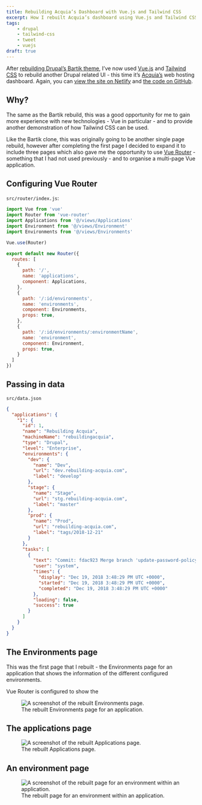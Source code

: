 ```yaml
---
title: Rebuilding Acquia’s Dashboard with Vue.js and Tailwind CSS
excerpt: How I rebuilt Acquia’s dashboard using Vue.js and Tailwind CSS.
tags:
    - drupal
    - tailwind-css
    - tweet
    - vuejs
draft: true
---
```

After [rebuilding Drupal’s Bartik theme](/blog/rebuilding-bartik-with-vuejs-tailwind-css), I’ve now used [Vue.js][vue] and [Tailwind CSS][tailwind] to rebuild another Drupal related UI - this time it’s [Acquia’s](https://www.acquia.com) web hosting dashboard. Again, you can [view the site on Netlify][netlify] and [the code on GitHub][github].

## Why?

The same as the Bartik rebuild, this was a good opportunity for me to gain more experience with new technologies - Vue in particular - and to provide another demonstration of how Tailwind CSS can be used.

Like the Bartik clone, this was originally going to be another single page rebuild, however after completing the first page I decided to expand it to include three pages which also gave me the opportunity to use [Vue Router](https://router.vuejs.org) - something that I had not used previously - and to organise a multi-page Vue application.

## Configuring Vue Router

`src/router/index.js`:

```js
import Vue from 'vue'
import Router from 'vue-router'
import Applications from '@/views/Applications'
import Environment from '@/views/Environment'
import Environments from '@/views/Environments'

Vue.use(Router)

export default new Router({
  routes: [
    {
      path: '/',
      name: 'applications',
      component: Applications,
    },
    {
      path: '/:id/environments',
      name: 'environments',
      component: Environments,
      props: true,
    },
    {
      path: '/:id/environments/:environmentName',
      name: 'environment',
      component: Environment,
      props: true,
    }
  ]
})
```

## Passing in data

`src/data.json`

```json
{
  "applications": {
    "1": {
      "id": 1,
      "name": "Rebuilding Acquia",
      "machineName": "rebuildingacquia",
      "type": "Drupal",
      "level": "Enterprise",
      "environments": {
        "dev": {
          "name": "Dev",
          "url": "dev.rebuilding-acquia.com",
          "label": "develop"
        },
        "stage": {
          "name": "Stage",
          "url": "stg.rebuilding-acquia.com",
          "label": "master"
        },
        "prod": {
          "name": "Prod",
          "url": "rebuilding-acquia.com",
          "label": "tags/2018-12-21"
        }
      },
      "tasks": [
        {
          "text": "Commit: fdac923 Merge branch 'update-password-policy' refs/heads/master",
          "user": "system",
          "times": {
            "display": "Dec 19, 2018 3:48:29 PM UTC +0000",
            "started": "Dec 19, 2018 3:48:29 PM UTC +0000",
            "completed": "Dec 19, 2018 3:48:29 PM UTC +0000"
          },
          "loading": false,
          "success": true
        }
      ]
    }
  }
}
```

## The Environments page

This was the first page that I rebuilt - the Environments page for an application that shows the information of the different configured environments.

Vue Router is configured to show the 

<figure>
  <img src="/images/blog/rebuilding-acquia-vue-tailwind/2-environments.png" alt="A screenshot of the rebuilt Environments page." class="border border-grey-light p-2">
  <figcaption>The rebuilt Environments page for an application.</figcaption>
</figure>

## The applications page

<figure>
  <img src="/images/blog/rebuilding-acquia-vue-tailwind/1-applications.png" alt="A screenshot of the rebuilt Applications page." class="border border-grey-light p-2">
  <figcaption>The rebuilt Applications page.</figcaption>
</figure>

## An environment page

<figure>
  <img src="/images/blog/rebuilding-acquia-vue-tailwind/3-environment.png" alt="A screenshot of the rebuilt page for an environment within an application." class="border border-grey-light p-2">
  <figcaption>The rebuilt page for an environment within an application.</figcaption>
</figure>

[github]: https://github.com/opdavies/rebuilding-acquia
[netlify]: https://rebuilding-acquia.netlify.com
[tailwind]: https://tailwindcss.com
[vue]: https://vuejs.org
